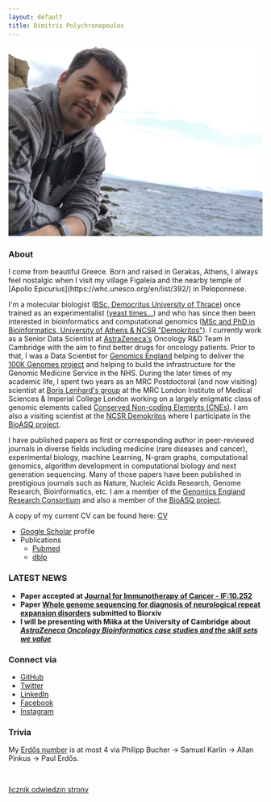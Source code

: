 ```yaml
---
layout: default
title: Dimitris Polychronopoulos
---
```


<img src="Dimitris_Rafina.JPG"/>


### About
<div class="myWrapper" markdown="1">
I come from beautiful Greece. Born and raised in Gerakas, Athens, I always feel nostalgic when I visit my village Figaleia and the nearby temple of [Apollo Epicurius](https://whc.unesco.org/en/list/392/) in Peloponnese. 

I'm a molecular biologist ([BSc, Democritus University of Thrace](http://www.mbg.duth.gr/)) once trained as an experimentalist ([yeast times...](https://www.embopress.org/doi/10.1038/emboj.2009.226)) and who has since then been interested in bioinformatics and computational genomics ([MSc and PhD in Bioinformatics, University of Athens & NCSR "Demokritos"](http://www.demokritos.gr/?lang=en)). I currently work as a Senior Data Scientist at [AstraZeneca's](https://www.astrazeneca.com/) Oncology R&D Team in Cambridge with the aim to find better drugs for oncology patients. Prior to that, I was a Data Scientist for [Genomics England](https://www.genomicsengland.co.uk/) helping to deliver the [100K Genomes project](https://en.wikipedia.org/wiki/100,000_Genomes_Project) and helping to build the infrastructure for the Genomic Medicine Service in the NHS. During the later times of my academic life, I spent two years as an MRC Postdoctoral (and now visiting) scientist at [Boris Lenhard's group](http://group.genereg.net/people/alumni/) at the MRC London Institute of Medical Sciences & Imperial College London working on a largely enigmatic class of genomic elements called [Conserved Non-coding Elements (CNEs)](https://academic.oup.com/nar/advance-article/doi/10.1093/nar/gkx1074/4599184). I am also a visiting scientist at the [NCSR Demokritos](http://www.demokritos.gr/?lang=en) where I participate in the [BioASQ project](http://bioasq.org/). 

I have published papers as first or corresponding author in peer-reviewed journals in diverse fields including medicine (rare diseases and cancer), experimental biology, machine Learning, N-gram graphs, computational genomics, algorithm development in computational biology and next generation sequencing. Many of those papers have been published in prestigious journals such as Nature, Nucleic Acids Research, Genome Research, Bioinformatics, etc. I am a member of the [Genomics England Research Consortium](https://public.huddle.com/a/kzWvRoL/index.html) and also a member of the [BioASQ project](http://bioasq.org/).

A copy of my current CV can be found here: [CV](https://www.dropbox.com/s/yazd41wvo03ljk2/polychronopoulos_cv_en.pdf?dl=0)

- [Google Scholar](https://scholar.google.com/citations?user=LsI4gg0AAAAJ) profile
- Publications
  - [Pubmed](https://www.ncbi.nlm.nih.gov/pubmed/?term=((Polychronopoulos+D.)+NOT+2010%5BDate+-+Publication%5D+NOT+1991%5BDate+-+Publication%5D)) 
  - [dblp](https://dblp.uni-trier.de/pers/hd/p/Polychronopoulos:Dimitris)

### LATEST NEWS
- **Paper accepted at [Journal for Immunotherapy of Cancer - IF:10.252](https://jitc.bmj.com/content/8/Suppl_3/A295)**
- **Paper [Whole genome sequencing for diagnosis of neurological repeat expansion disorders](https://www.biorxiv.org/content/10.1101/2020.11.06.371716v1?fbclid=IwAR3HUKX3pgqy-90iGGdphCLwkeWE6hAYGsToTUnR3V5XutX-EBSsb7az7Tc) submitted to Biorxiv**
- **I will be presenting with Miika at the University of Cambridge about [*AstraZeneca Oncology Bioinformatics case studies and the skill sets we value*](http://talks.cam.ac.uk/talk/index/151051)**



### Connect via

- [GitHub](https://github.com/dpolychr)
- [Twitter](https://twitter.com/dpolychr2)
- [LinkedIn](https://uk.linkedin.com/in/dimitris-polychronopoulos-b3732a134)
- [Facebook](https://www.facebook.com/dimitris.polychronopoulos.353)
- [Instagram](https://www.instagram.com/dpolychr/)

### Trivia
My [Erdős number](https://www.oakland.edu/enp/) is at most 4 via Philipp Bucher → Samuel Karlin → Allan Pinkus → Paul Erdős.

<script type="text/javascript" src="https://www.counters-free.net/count/7ufh"></script><br>
 <a href='http://www.counterliczniki.com'>licznik odwiedzin strony</a> <script type='text/javascript' src='https://whomania.com/ctr?id=ae87b6578afe6aaf8eec91649bcf7f2491d21b5d'></script>

</div>

